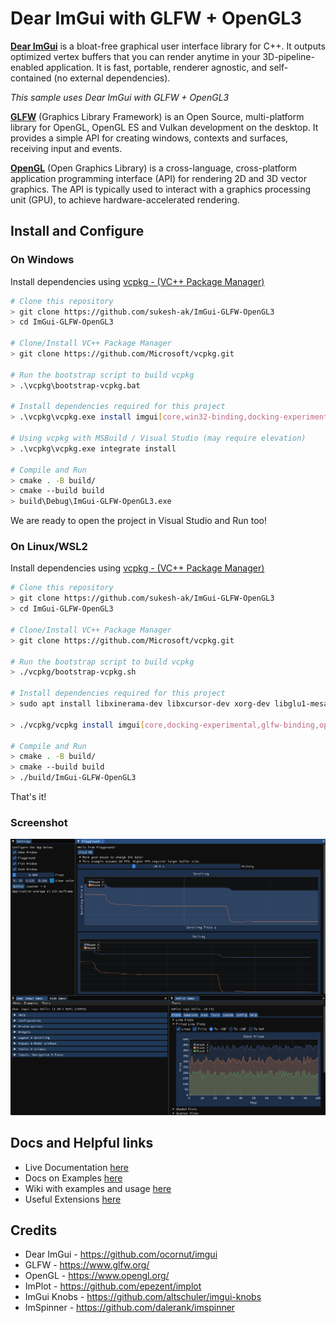 # Dear ImGui with GLFW + OpenGL3

[**Dear ImGui**](https://github.com/ocornut/imgui) is a bloat-free graphical user interface library for C++. It outputs optimized vertex buffers that you can render anytime in your 3D-pipeline-enabled application. It is fast, portable, renderer agnostic, and self-contained (no external dependencies).

*This sample uses Dear ImGui with GLFW + OpenGL3*

[**GLFW**](https://www.glfw.org/) (Graphics Library Framework) is an Open Source, multi-platform library for OpenGL, OpenGL ES and Vulkan development on the desktop. It provides a simple API for creating windows, contexts and surfaces, receiving input and events.

[**OpenGL**](https://www.opengl.org/) (Open Graphics Library) is a cross-language, cross-platform application programming interface (API) for rendering 2D and 3D vector graphics. The API is typically used to interact with a graphics processing unit (GPU), to achieve hardware-accelerated rendering.

## Install and Configure
### On Windows
Install dependencies using [vcpkg - (VC++ Package Manager)](https://vcpkg.io/en/index.html) 
```bash
# Clone this repository
> git clone https://github.com/sukesh-ak/ImGui-GLFW-OpenGL3
> cd ImGui-GLFW-OpenGL3

# Clone/Install VC++ Package Manager
> git clone https://github.com/Microsoft/vcpkg.git

# Run the bootstrap script to build vcpkg
> .\vcpkg\bootstrap-vcpkg.bat

# Install dependencies required for this project
> .\vcpkg\vcpkg.exe install imgui[core,win32-binding,docking-experimental,glfw-binding,opengl3-binding]:x64-windows

# Using vcpkg with MSBuild / Visual Studio (may require elevation)
> .\vcpkg\vcpkg.exe integrate install

# Compile and Run
> cmake . -B build/
> cmake --build build
> build\Debug\ImGui-GLFW-OpenGL3.exe

```
We are ready to open the project in Visual Studio and Run too!


### On Linux/WSL2
Install dependencies using [vcpkg - (VC++ Package Manager)](https://vcpkg.io/en/index.html) 

```bash
# Clone this repository
> git clone https://github.com/sukesh-ak/ImGui-GLFW-OpenGL3
> cd ImGui-GLFW-OpenGL3

# Clone/Install VC++ Package Manager
> git clone https://github.com/Microsoft/vcpkg.git

# Run the bootstrap script to build vcpkg
> ./vcpkg/bootstrap-vcpkg.sh

# Install dependencies required for this project
> sudo apt install libxinerama-dev libxcursor-dev xorg-dev libglu1-mesa-dev pkg-config

> ./vcpkg/vcpkg install imgui[core,docking-experimental,glfw-binding,opengl3-binding]:x64-linux

# Compile and Run
> cmake . -B build/ 
> cmake --build build
> ./build/ImGui-GLFW-OpenGL3

```
That's it!

### Screenshot
![Screenshot](assets/screenshot.png)  

## Docs and Helpful links
- Live Documentation [here](https://pthom.github.io/imgui_manual_online/manual/imgui_manual.html)
- Docs on Examples [here](https://github.com/ocornut/imgui/blob/master/docs/EXAMPLES.md)
- Wiki with examples and usage [here](https://github.com/ocornut/imgui/wiki)
- Useful Extensions [here](https://github.com/ocornut/imgui/wiki/Useful-Extensions)
## Credits
- Dear ImGui - https://github.com/ocornut/imgui  
- GLFW - https://www.glfw.org/  
- OpenGL - https://www.opengl.org/  
- ImPlot - https://github.com/epezent/implot  
- ImGui Knobs - https://github.com/altschuler/imgui-knobs  
- ImSpinner - https://github.com/dalerank/imspinner


